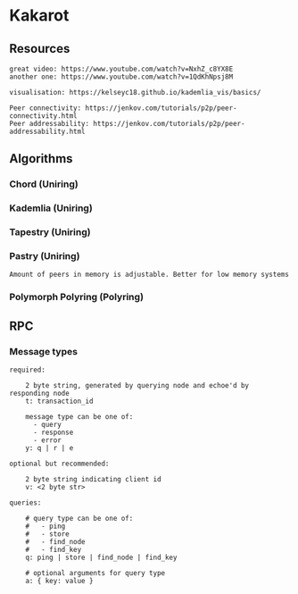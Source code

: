 # Kakarot

## Resources

    great video: https://www.youtube.com/watch?v=NxhZ_c8YX8E
    another one: https://www.youtube.com/watch?v=1QdKhNpsj8M

    visualisation: https://kelseyc18.github.io/kademlia_vis/basics/

    Peer connectivity: https://jenkov.com/tutorials/p2p/peer-connectivity.html
    Peer addressability: https://jenkov.com/tutorials/p2p/peer-addressability.html


## Algorithms

### Chord (Uniring)

### Kademlia (Uniring)

### Tapestry (Uniring)
### Pastry (Uniring)

    Amount of peers in memory is adjustable. Better for low memory systems

### Polymorph Polyring (Polyring)

## RPC

### Message types

    required:

        2 byte string, generated by querying node and echoe'd by responding node
        t: transaction_id

        message type can be one of:
          - query
          - response
          - error
        y: q | r | e

    optional but recommended:

        2 byte string indicating client id
        v: <2 byte str>

    queries:

        # query type can be one of:
        #   - ping
        #   - store
        #   - find_node
        #   - find_key
        q: ping | store | find_node | find_key

        # optional arguments for query type
        a: { key: value }


